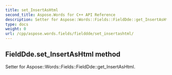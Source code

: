 ```yaml
---
title: set_InsertAsHtml
second_title: Aspose.Words for C++ API Reference
description: Setter for Aspose::Words::Fields::FieldDde::get_InsertAsHtml. 
type: docs
weight: 0
url: /cpp/aspose.words.fields/fielddde/set_insertashtml/
---
```

## FieldDde.set_InsertAsHtml method


Setter for Aspose::Words::Fields::FieldDde::get_InsertAsHtml. 

